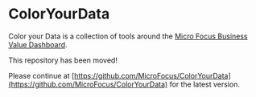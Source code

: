 # ColorYourData

Color your Data is a collection of tools around the
[Micro Focus Business Value Dashboard](https://software.microfocus.com/en-us/software/operations-bridge-event-correlation#!&swanchor=keyfeatures).

This repository has been moved!

Please continue at [https://github.com/MicroFocus/ColorYourData](https://github.com/MicroFocus/ColorYourData) for the latest version.


